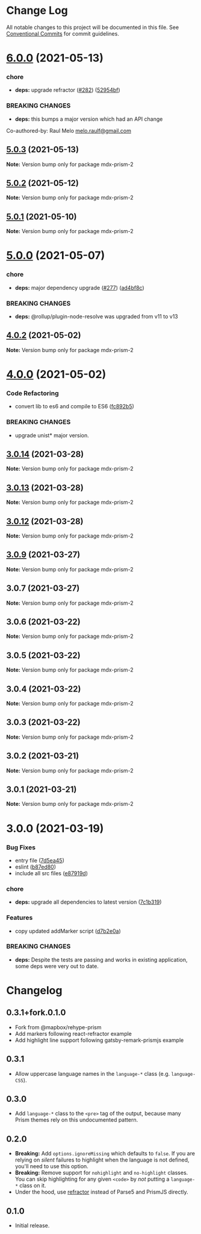 # Change Log

All notable changes to this project will be documented in this file.
See [Conventional Commits](https://conventionalcommits.org) for commit guidelines.

# [6.0.0](https://github.com/raulfdm/raulmelo-studio/compare/mdx-prism-2@5.0.3...mdx-prism-2@6.0.0) (2021-05-13)

### chore

- **deps:** upgrade refractor ([#282](https://github.com/raulfdm/raulmelo-studio/issues/282)) ([52954bf](https://github.com/raulfdm/raulmelo-studio/commit/52954bf1e7ca4f7120c9c57bde8f4a9a7497dd4d))

### BREAKING CHANGES

- **deps:** this bumps a major version which had an API change

Co-authored-by: Raul Melo <melo.raulf@gmail.com>

## [5.0.3](https://github.com/raulfdm/raulmelo-studio/compare/mdx-prism-2@5.0.2...mdx-prism-2@5.0.3) (2021-05-13)

**Note:** Version bump only for package mdx-prism-2

## [5.0.2](https://github.com/raulfdm/raulmelo-studio/compare/mdx-prism-2@5.0.1...mdx-prism-2@5.0.2) (2021-05-12)

**Note:** Version bump only for package mdx-prism-2

## [5.0.1](https://github.com/raulfdm/raulmelo-studio/compare/mdx-prism-2@5.0.0...mdx-prism-2@5.0.1) (2021-05-10)

**Note:** Version bump only for package mdx-prism-2

# [5.0.0](https://github.com/raulfdm/raulmelo-studio/compare/mdx-prism-2@4.0.2...mdx-prism-2@5.0.0) (2021-05-07)

### chore

- **deps:** major dependency upgrade ([#277](https://github.com/raulfdm/raulmelo-studio/issues/277)) ([ad4bf8c](https://github.com/raulfdm/raulmelo-studio/commit/ad4bf8c61977dfc9eac91eaed15edefaea755979))

### BREAKING CHANGES

- **deps:** @rollup/plugin-node-resolve was upgraded from v11 to v13

## [4.0.2](https://github.com/raulfdm/raulmelo-studio/compare/mdx-prism-2@4.0.1...mdx-prism-2@4.0.2) (2021-05-02)

**Note:** Version bump only for package mdx-prism-2

# [4.0.0](https://github.com/raulfdm/raulmelo-studio/compare/mdx-prism-2@1.0.0...mdx-prism-2@4.0.0) (2021-05-02)

### Code Refactoring

- convert lib to es6 and compile to ES6 ([fc892b5](https://github.com/raulfdm/raulmelo-studio/commit/fc892b581478ba169bce677a879ebb9717ba2974))

### BREAKING CHANGES

- upgrade unist\* major version.

## [3.0.14](https://github.com/raulfdm/mdx-prism-2/compare/mdx-prism-2@3.0.13...mdx-prism-2@3.0.14) (2021-03-28)

**Note:** Version bump only for package mdx-prism-2

## [3.0.13](https://github.com/raulfdm/mdx-prism-2/compare/mdx-prism-2@3.0.12...mdx-prism-2@3.0.13) (2021-03-28)

**Note:** Version bump only for package mdx-prism-2

## [3.0.12](https://github.com/raulfdm/mdx-prism-2/compare/mdx-prism-2@3.0.9...mdx-prism-2@3.0.12) (2021-03-28)

**Note:** Version bump only for package mdx-prism-2

## [3.0.9](https://github.com/raulfdm/mdx-prism-2/compare/mdx-prism-2@3.0.7...mdx-prism-2@3.0.9) (2021-03-27)

**Note:** Version bump only for package mdx-prism-2

## 3.0.7 (2021-03-27)

**Note:** Version bump only for package mdx-prism-2

## 3.0.6 (2021-03-22)

**Note:** Version bump only for package mdx-prism-2

## 3.0.5 (2021-03-22)

**Note:** Version bump only for package mdx-prism-2

## 3.0.4 (2021-03-22)

**Note:** Version bump only for package mdx-prism-2

## 3.0.3 (2021-03-22)

**Note:** Version bump only for package mdx-prism-2

## 3.0.2 (2021-03-21)

**Note:** Version bump only for package mdx-prism-2

## 3.0.1 (2021-03-21)

**Note:** Version bump only for package mdx-prism-2

# 3.0.0 (2021-03-19)

### Bug Fixes

- entry file ([7d5ea45](https://github.com/raulfdm/mdx-prism-2/commit/7d5ea45c5bbcc90a9a8fd0fa0372464df9f08960))
- eslint ([b87ed80](https://github.com/raulfdm/mdx-prism-2/commit/b87ed80749750fc427c4f4c94fe7373bd40ed5f7))
- include all src files ([e87919d](https://github.com/raulfdm/mdx-prism-2/commit/e87919d33b88933690e7e1f449e83684b4d93718))

### chore

- **deps:** upgrade all dependencies to latest version ([7c1b319](https://github.com/raulfdm/mdx-prism-2/commit/7c1b31937777072393fef41b9157a31d76eb5f14))

### Features

- copy updated addMarker script ([d7b2e0a](https://github.com/raulfdm/mdx-prism-2/commit/d7b2e0adc665cd2a3e27bf91c107065572a55392))

### BREAKING CHANGES

- **deps:** Despite the tests are passing and works in existing application, some deps were very out to date.

# Changelog

## 0.3.1+fork.0.1.0

- Fork from @mapbox/rehype-prism
- Add markers following react-refractor example
- Add highlight line support following gatsby-remark-prismjs example

## 0.3.1

- Allow uppercase language names in the `language-*` class (e.g. `language-CSS`).

## 0.3.0

- Add `language-*` class to the `<pre>` tag of the output, because many Prism themes rely on this undocumented pattern.

## 0.2.0

- **Breaking:** Add `options.ignoreMissing` which defaults to `false`.
  If you are relying on _silent_ failures to highlight when the language is not defined, you'll need to use this option.
- **Breaking:** Remove support for `nohighlight` and `no-highlight` classes.
  You can skip highlighting for any given `<code>` by _not_ putting a `language-*` class on it.
- Under the hood, use [refractor](https://github.com/wooorm/refractor) instead of Parse5 and PrismJS directly.

## 0.1.0

- Initial release.
